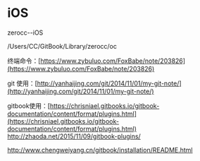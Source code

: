 # iOS

zerocc--iOS


/Users/CC/GitBook/Library/zerocc/oc

终端命令：[https://www.zybuluo.com/FoxBabe/note/203826](https://www.zybuluo.com/FoxBabe/note/203826)

git 使用：[http://yanhaijing.com/git/2014/11/01/my-git-note/](http://yanhaijing.com/git/2014/11/01/my-git-note/)

gitbook使用：[https://chrisniael.gitbooks.io/gitbook-documentation/content/format/plugins.html](https://chrisniael.gitbooks.io/gitbook-documentation/content/format/plugins.html)                    http://zhaoda.net/2015/11/09/gitbook-plugins/

http://www.chengweiyang.cn/gitbook/installation/README.html



